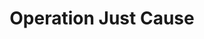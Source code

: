 ---
mission_id: opjust
editorsChoice:
title: "Operation Just Cause"
authors: 
    - "Matthew E. Neuman"
date:
filename: "opjust1a.zip"
description: " Infiltrate and destroy an Imperial Research Station that is being used conduct Cyborg research on humans."
cover:
levelReplaced:	SECBASE
difficulty: no
bm:	yes
fme: yes
wax: no
three_do: yes
voc: no
gmd: no
vue: no
lfd: no
base: "New level from scratch" 
editors: "DFUSE 1.00"

---